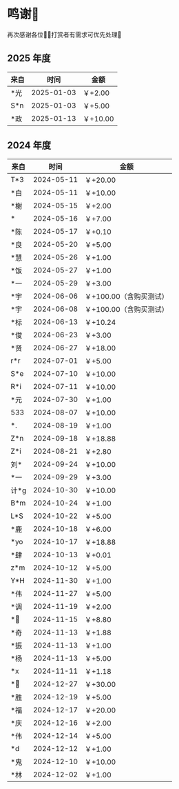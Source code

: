 # 鸣谢🫡

再次感谢各位🙏🏼打赏者有需求可优先处理🤝

## 2025 年度

| 来自  | 时间       | 金额                    |
| ----- | ---------- | ----------------------- |
| \*光  | 2025-01-03 | ￥+2.00                 |
| S\*n  | 2025-01-03 | ￥+5.00                 |
| \*政  | 2025-01-13 | ￥+10.00                |

## 2024 年度

| 来自  | 时间       | 金额                    |
| ----- | ---------- | ----------------------- |
| T\*3  | 2024-05-11 | ￥+20.00                |
| \*白  | 2024-05-11 | ￥+10.00                |
| \*榭  | 2024-05-15 | ￥+2.00                 |
| \*    | 2024-05-16 | ￥+7.00                 |
| \*陈  | 2024-05-17 | ￥+0.10                 |
| \*良  | 2024-05-20 | ￥+5.00                 |
| \*慧  | 2024-05-26 | ￥+1.00                 |
| \*饭  | 2024-05-27 | ￥+1.00                 |
| \*一  | 2024-05-29 | ￥+3.00                 |
| \*宇  | 2024-06-06 | ￥+100.00（含购买测试） |
| \*宇  | 2024-06-08 | ￥+100.00（含购买测试） |
| \*标  | 2024-06-13 | ￥+10.24                |
| \*俊  | 2024-06-23 | ￥+3.00                 |
| \*贤  | 2024-06-27 | ￥+18.00                |
| r\*r  | 2024-07-01 | ￥+5.00                 |
| S\*e  | 2024-07-10 | ￥+10.00                |
| R\*i  | 2024-07-11 | ￥+10.00                |
| \*元  | 2024-07-30 | ￥+1.00                 |
| 533   | 2024-08-07 | ￥+10.00                |
| \*.   | 2024-08-19 | ￥+1.00                 |
| Z\*n  | 2024-09-18 | ￥+18.88                |
| Z\*i  | 2024-08-21 | ￥+2.80                 |
| 刘\*  | 2024-09-24 | ￥+10.00                |
| \*一  | 2024-09-29 | ￥+3.00                 |
| 计\*g | 2024-10-30 | ￥+10.00                |
| B\*m  | 2024-10-24 | ￥+1.00                 |
| L\*S  | 2024-10-22 | ￥+5.00                 |
| \*鹿  | 2024-10-18 | ￥+6.00                 |
| \*yo  | 2024-10-17 | ￥+18.88                |
| \*肆  | 2024-10-13 | ￥+0.01                 |
| z\*m  | 2024-10-12 | ￥+5.00                 |
| Y\*H  | 2024-11-30 | ￥+1.00                 |
| \*伟  | 2024-11-27 | ￥+5.00                 |
| \*调  | 2024-11-19 | ￥+2.00                 |
| \*🌈   | 2024-11-15 | ￥+8.80                 |
| \*奇  | 2024-11-13 | ￥+1.88                 |
| \*振  | 2024-11-13 | ￥+1.00                 |
| \*杨  | 2024-11-13 | ￥+5.00                 |
| \*x   | 2024-11-11 | ￥+1.18                 |
| \*ᩚ   | 2024-12-27 | ￥+30.00                |
| \*胜  | 2024-12-19 | ￥+5.00                 |
| \*福  | 2024-12-17 | ￥+20.00                |
| \*庆  | 2024-12-16 | ￥+2.00                 |
| \*伟  | 2024-12-14 | ￥+5.00                 |
| \*d   | 2024-12-12 | ￥+1.00                 |
| \*鬼  | 2024-12-10 | ￥+10.00                |
| \*林  | 2024-12-02 | ￥+1.00                 |

